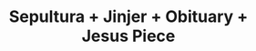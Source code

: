 ---
layout: post
category: concert
title: Sepultura + Jinjer + Obituary + Jesus Piece
artists: 
- Sepultura
- Jinjer
- Obituary
- Jesus Piece
place: 
- Zénith de Paris
country: France
city: Paris
---